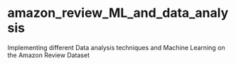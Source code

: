 # amazon_review_ML_and_data_analysis
Implementing different Data analysis techniques and Machine Learning on the Amazon Review Dataset
